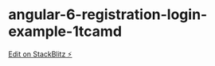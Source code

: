 # angular-6-registration-login-example-1tcamd

[Edit on StackBlitz ⚡️](https://stackblitz.com/edit/angular-6-registration-login-example-1tcamd)